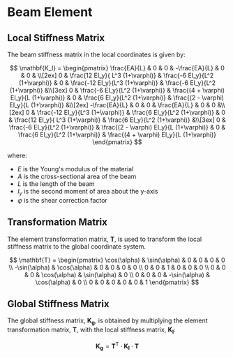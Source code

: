 # Beam Element

## Local Stiffness Matrix

The beam stiffness matrix in the local coordinates is given by:

$$
\mathbf{K_l} = 
\begin{pmatrix}
  \frac{EA}{L} & 0 & 0 & -\frac{EA}{L} & 0 & 0 & \\[2ex]
  0 & \frac{12 EI_y}{ L^3 (1+\varphi)} & \frac{-6 EI_y}{L^2 (1+\varphi)} & 0 & \frac{-12  EI_y}{L^3 (1+\varphi)} & \frac{-6  EI_y}{L^2 (1+\varphi)} &\\[3ex]
  0 & \frac{-6  EI_y}{L^2 (1+\varphi)} & \frac{(4 + \varphi)  EI_y}{L  (1+\varphi)} & 0 & \frac{6  EI_y}{L^2 (1+\varphi)} & \frac{(2 - \varphi) EI_y}{L (1+\varphi)} &\\[2ex]
  -\frac{EA}{L} & 0 & 0 & \frac{EA}{L} & 0 & 0 &\\[2ex]
  0 & \frac{-12  EI_y}{L^3 (1+\varphi)} & \frac{6  EI_y}{L^2 (1+\varphi)} & 0 & \frac{12  EI_y}{ L^3  (1+\varphi)} & \frac{6  EI_y}{L^2 (1+\varphi)} &\\[3ex]
  0 & \frac{-6  EI_y}{L^2 (1+\varphi)} & \frac{(2 - \varphi) EI_y}{L (1+\varphi)} & 0 & \frac{6  EI_y}{L^2 (1+\varphi)} & \frac{(4 + \varphi)  EI_y}{L  (1+\varphi)}
\end{pmatrix}
$$

where:
- $E$ is the Young's modulus of the material
- $A$ is the cross-sectional area of the beam
- $L$ is the length of the beam
- $I_y$ is the second moment of area about the y-axis
- $\varphi$ is the shear correction factor

## Transformation Matrix

The element transformation matrix, $\mathbf{T}$, is used to transform the local stiffness matrix to the global coordinate system.

$$
\mathbf{T} = \begin{pmatrix}
   \cos(\alpha) & \sin(\alpha) & 0 & 0 & 0 & 0 \\
   -\sin(\alpha) & \cos(\alpha) & 0 & 0 & 0 & 0 \\
   0 & 0 & 1 & 0 & 0 & 0 \\
   0 & 0 & 0 & \cos(\alpha) & \sin(\alpha) & 0 \\
   0 & 0 & 0 & -\sin(\alpha) & \cos(\alpha) & 0 \\
   0 & 0 & 0 & 0 & 0 & 1
\end{pmatrix}
$$

## Global Stiffness Matrix

The global stiffness matrix, $\mathbf{K_g}$, is obtained by multiplying the element transformation matrix, $\mathbf{T}$, with the local stiffness matrix, $\mathbf{K_l}$:

$$
\mathbf{K_g} = \mathbf{T}^\mathsf{T} \cdot \mathbf{K_l} \cdot \mathbf{T}
$$


